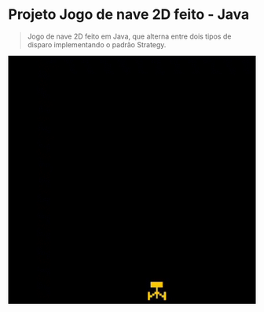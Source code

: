 # Projeto Jogo de nave 2D feito - Java

> Jogo de nave 2D feito em Java, que alterna entre dois tipos de disparo implementando o padrão Strategy. 

<p align="center">
<img src="img/jogo.gif"/>
</p>
